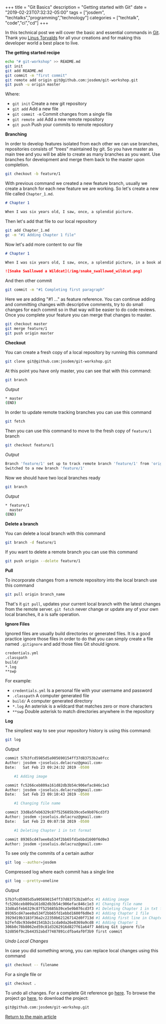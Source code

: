 +++
title =  "Git Basics"
description = "Getting started with Git"
date = "2019-02-23T07:32:32-05:00"
tags = ["josdem", "techtalks","programming","technology"]
categories = ["techtalk", "code","ci","cd"]
+++

In this technical post we will cover the basic and essential commands in [Git](https://en.wikipedia.org/wiki/Git). Thank you [Linus Torvalds](https://en.wikipedia.org/wiki/Linus_Torvalds) for all your creations and for making this developer world a best place to live.

**The getting started recipe**

```bash
echo "# git-workshop" >> README.md
git init
git add README.md
git commit -m "first commit"
git remote add origin git@github.com:josdem/git-workshop.git
git push -u origin master
```

Where:

* `git init` Create a new git repository
* `git add` Add a new file
* `git commit -m` Commit changes from a single file
* `git remote add` Add a new remote repository
* `git push` Push your commits to remote repository

**Branching**

In order to develop features isolated from each other we can use branches, repositories consists of "trees" maintained by git. So you have master as main tree and you will be able to create as many branches as you want. Use branches for development and merge them back to the master upon completion.


```bash
git checkout -b feature/1
```

With previous command we created a new feature branch, usually we create a branch for each new feature we are working. So let's create a new file called `Chapter_1.md`.

```markdown
# Chapter 1

When I was six years old, I saw, once, a splendid picture.
```

Then let's add that file to our local repository

```bash
git add Chapter_1.md
gc -m "#1 Adding Chapter 1 file"
```

Now let's add more content to our file

```markdown
# Chapter 1

When I was six years old, I saw, once, a splendid picture, in a book about the virgin forest called *Stories of Life*. It represented a boa snake that swallowed a wildcat. This is the copy of the drawing.

![Snake Swallowed a Wildcat](/img/snake_swallowed_wildcat.png)
```

And then other commit

```bash
git commit -m "#1 Completing first paragraph"
```

Here we are adding "#1 ..." as feature reference. You can continue adding and committing changes with descriptive comments, try to do small changes for each commit so in that way will be easier to do code reviews. Once you complete your feature you can merge that changes to master.

```bash
git checkout master
git merge feature/1
git push origin master
```

**Checkout**

You can create a fresh copy of a local repository by running this command

```bash
git clone git@github.com:josdem/git-workshop.git
```

At this point you have only master, you can see that with this command:

```bash
git branch
```

*Output*

```bash
* master
(END)
```

In order to update remote tracking branches you can use this command

```bash
git fetch
```

Then you can use this command to move to the fresh copy of `feature/1` branch

```bash
git checkout feature/1
```

*Output*

```bash
Branch 'feature/1' set up to track remote branch 'feature/1' from 'origin'.
Switched to a new branch 'feature/1'
```

Now we should have two local branches ready

```bash
git branch
```

*Output*

```bash
* feature/1
  master
(END)
```

**Delete a branch**

You can delete a local branch with this command

```bash
git branch -d feature/1
```

If you want to delete a remote branch you can use this command

```bash
git push origin --delete feature/1
```

**Pull**

To incorporate changes from a remote repository into the local branch use this command

```bash
git pull origin branch_name
```

That's it `git pull`, updates your current local branch with the latest changes from the remote server. `git fetch` never change or update any of your own local branches, it a is safe operation.

**Ignore Files**

Ignored files are usually build directories or generated files. It is a good practice ignore those files in order to do that you can simply create a file named `.gitignore` and add those files Git should ignore.

```txt
credentials.yml
.classpath
build/
*.log
**swp
```

For example:

* `credentials.yml` Is a personal file with your username and password
* `.classpath` A computer generated file
* `build/` A computer generated directory
* `*.log` An asterisk is a wildcard that matches zero or more characters
* `**swp` Double asterisk to match directories anywhere in the repository

**Log**

The simpliest way to see your repository history is using this command:

```bash
git log
```

*Output*

```bash
commit 57b3fcd5985d5a905690154ff37d83753b2a0fcc
Author: josdem <joseluis.delacruz@gmail.com>
Date:   Sat Feb 23 09:24:32 2019 -0500

    #1 Adding image

commit fc5266ceb809a161d82db3b54c906efac846c1e3
Author: josdem <joseluis.delacruz@gmail.com>
Date:   Sat Feb 23 09:10:43 2019 -0500

    #1 Changing file name

commit 33d8a5feb6329c87f525685b39ce5e9b076cd3f3
Author: josdem <joseluis.delacruz@gmail.com>
Date:   Sat Feb 23 09:07:58 2019 -0500

    #1 Deleting Chapter 1 in txt format

commit 89365cd47aee0a534f2bb65fd1ebbd1600f6d0e3
Author: josdem <joseluis.delacruz@gmail.com>
```

To see only the commits of a certain author

```bash
git log --author=josdem
```

Compressed log where each commit has a single line

```bash
git log --pretty=oneline
```

*Output*

```bash
57b3fcd5985d5a905690154ff37d83753b2a0fcc #1 Adding image
fc5266ceb809a161d82db3b54c906efac846c1e3 #1 Changing file name
33d8a5feb6329c87f525685b39ce5e9b076cd3f3 #1 Deleting Chapter 1 in txt format
89365cd47aee0a534f2bb65fd1ebbd1600f6d0e3 #1 Adding Chapter 1 file
3929d19b3183f36a2c22350b621267142d0f713d #1 Adding first line in Chapter 1
b2fefdbc93de041541b2c1cda0da26e8369a9cd8 #1 Adding Chapter 1
306b0c78b8062ed59c81d3262916d827f61a64f7 Adding Git ignore file
52d856f9c2b44352abd77487891cdfba4af0f3b9 first commit
```

*Undo Local Changes*

In case you did something wrong, you can replace local changes using this command

```bash
git checkout -- filename
```

For a single file or

```bash
git checkout .
```

To undo all changes. For a complete Git reference go [here](https://git-scm.com/docs). To browse the project go [here](https://github.com/josdem/git-workshop), to download the project:

```bash
git@github.com:josdem/git-workshop.git
```

[Return to the main article](/techtalk/continuous_integration_delivery)
